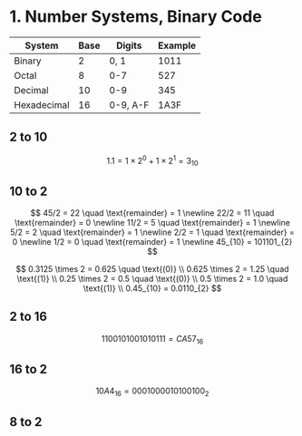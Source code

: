 # 1. Number Systems, Binary Code
|System|Base|Digits|Example|
|------|----|------|-------|
|Binary|2|0, 1|1011|
|Octal|8|0-7|527|
|Decimal|10|0-9|345|
|Hexadecimal|16|0-9, A-F|1A3F|

## 2 to 10
$$ 1.1 = 1 \times 2^0 + 1 \times 2^1 = 3_{10} $$

## 10 to 2
$$
45/2 = 22 \quad \text{remainder} = 1 \newline
22/2 = 11 \quad \text{remainder} = 0 \newline
11/2 = 5 \quad \text{remainder} = 1 \newline
5/2 = 2 \quad \text{remainder} = 1 \newline
2/2 = 1 \quad \text{remainder} = 0 \newline
1/2 = 0 \quad \text{remainder} = 1 \newline
45_{10} = 101101_{2}
$$

$$
0.3125 \times 2 = 0.625 \quad \text{(0)} 
\\
0.625 \times 2 = 1.25 \quad \text{(1)} \\
0.25 \times 2 = 0.5 \quad \text{(0)} \\
0.5 \times 2 = 1.0 \quad \text{(1)} \\
0.45_{10} = 0.0110_{2}
$$

## 2 to 16
$$ 
1100 1010 0101 0111
= CA57_{16}
$$
## 16 to 2
$$ 10A4_{16} = 0001 0000 1010 0100_{2} $$

## 8 to 2
